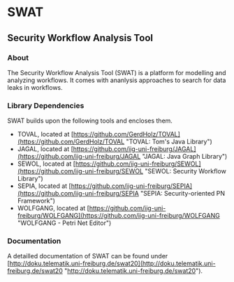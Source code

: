 SWAT
====
Security Workflow Analysis Tool
-------------------------------

### About

The Security Workflow Analysis Tool (SWAT) is a platform for modelling and analyzing workflows. It comes with ananlysis approaches to search for data leaks in workflows.

### Library Dependencies

SWAT builds upon the following tools and encloses them.

* TOVAL, located at [https://github.com/GerdHolz/TOVAL](https://github.com/GerdHolz/TOVAL "TOVAL: Tom's Java Library")
* JAGAL, located at [https://github.com/iig-uni-freiburg/JAGAL](https://github.com/iig-uni-freiburg/JAGAL "JAGAL: Java Graph Library")
* SEWOL, located at [https://github.com/iig-uni-freiburg/SEWOL](https://github.com/iig-uni-freiburg/SEWOL "SEWOL: Security Workflow Library")
* SEPIA, located at [https://github.com/iig-uni-freiburg/SEPIA](https://github.com/iig-uni-freiburg/SEPIA "SEPIA: Security-oriented PN Framework")
* WOLFGANG, located at [https://github.com/iig-uni-freiburg/WOLFGANG](https://github.com/iig-uni-freiburg/WOLFGANG "WOLFGANG - Petri Net Editor")

### Documentation

A detailled documentation of SWAT can be found under [http://doku.telematik.uni-freiburg.de/swat20](http://doku.telematik.uni-freiburg.de/swat20 "http://doku.telematik.uni-freiburg.de/swat20").
